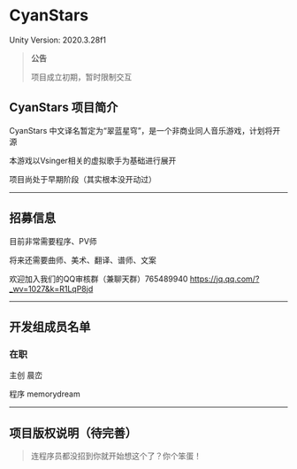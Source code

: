 # CyanStars
Unity Version: 2020.3.28f1

> **公告**
>
> 项目成立初期，暂时限制交互

## CyanStars 项目简介

CyanStars 中文译名暂定为“翠蓝星穹”，是一个非商业同人音乐游戏，计划将开源

本游戏以Vsinger相关的虚拟歌手为基础进行展开

项目尚处于早期阶段（其实根本没开动过）

---

## 招募信息

目前非常需要程序、PV师

将来还需要曲师、美术、翻译、谱师、文案

欢迎加入我们的QQ审核群（兼聊天群）765489940 https://jq.qq.com/?_wv=1027&k=R1LqP8jd

---

## 开发组成员名单

### 在职

主创 晨峦

程序 memorydream

---

## 项目版权说明（待完善）

> 连程序员都没招到你就开始想这个了？你个笨蛋！
